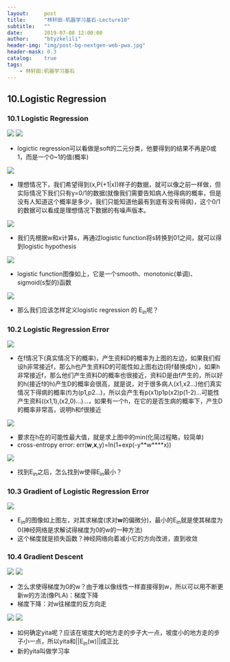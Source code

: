 ```yaml
---
layout:     post
title:      "林轩田-机器学习基石-Lecture10"
subtitle:   ""
date:       2019-07-08 12:00:00
author:     "btyzkelili"
header-img: "img/post-bg-nextgen-web-pwa.jpg"
header-mask: 0.3
catalog:    true
tags:
    - 林轩田:机器学习基石
---
```

## 10.Logistic Regression
### 10.1 Logistic Regression
![](/img/linxuant-jishi/10-4.PNG) 
![](/img/linxuant-jishi/10-3.PNG)  
* logictic regression可以看做是soft的二元分类，他要得到的结果不再是0或1，而是一个0~1的值(概率)

![](/img/linxuant-jishi/10-5.PNG)  
* 理想情况下，我们希望得到(x,P(+1|x))样子的数据，就可以像之前一样做，但实际情况下我们只有y=0/1的数据(就像我们需要告知病人他得病的概率，但是没有人知道这个概率是多少，我们只能知道他最有到底有没有得病)，这个0/1的数据可以看成是理想情况下数据的有噪声版本。

![](/img/linxuant-jishi/10-6.PNG)  
* 我们先根据w和x计算s，再通过logistic function将s转换到01之间，就可以得到logistic hypothesis

![](/img/linxuant-jishi/10-1.PNG)  
* logistic function图像如上，它是一个smooth、monotonic(单调)、sigmoid(s型的)函数

![](/img/linxuant-jishi/10-2.PNG)  
* 那么我们应该怎样定义logistic regression 的 E<sub>in</sub>呢？

### 10.2 Logistic Regression Error
![](/img/linxuant-jishi/10-7.PNG)  
* 在f情况下(真实情况下的概率)，产生资料D的概率为上图的左边，如果我们假设h非常接近f，那么h也产生资料D的可能性如上图右边(将f替换成h），如果h非常接近f，那么他们产生资料D的概率也很接近，资料D是由f产生的，所以好的h(接近f的h)产生D的概率会很高，就是说，对于很多病人(x1,x2...)他们真实情况下得病的概率(f)为(p1,p2...)，所以会产生有p(x1)p1p(x2)p(1-2)...可能性产生资料((x1,1),(x2,0)...)...，如果有一个h，在它的是否生病的概率下，产生D的概率非常高，说明h和f很接近

![](/img/linxuant-jishi/10-8.PNG)
* 要求在h在的可能性最大值，就是求上图中的min(化简过程略，较简单)
* cross-entropy error: err(**w**,**x**,y)=ln(1+exp(-y**w****x))

![](/img/linxuant-jishi/10-9.PNG)
* 找到E<sub>in</sub>之后，怎么找到w使得E<sub>in</sub>最小？

### 10.3 Gradient of Logistic Regression Error
![](/img/linxuant-jishi/10-10.PNG)
* E<sub>in</sub>的图像如上图左，对其求梯度(求对**w**的偏微分)，最小的E<sub>in</sub>就是使其梯度为0(神经网络是求解试得梯度为0的w的一种方法)
* 这个梯度就是损失函数？神经网络向着减小它的方向改进，直到收敛

### 10.4 Gradient Descent
![](/img/linxuant-jishi/10-11.PNG)
![](/img/linxuant-jishi/10-12.PNG)
* 怎么求使得梯度为0的w？由于难以像线性一样直接得到w，所以可以用不断更新w的方法(像PLA)：梯度下降
* 梯度下降：对w往梯度的反方向走

![](/img/linxuant-jishi/10-13.PNG)
![](/img/linxuant-jishi/10-14.PNG)
* 如何确定yita呢？应该在坡度大的地方走的步子大一点，坡度小的地方走的步子小一点，所以yita和||E<sub>in</sub>(w)||成正比
* 新的yita叫做学习率
